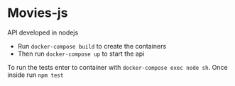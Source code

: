 # Movies-js
API developed in nodejs

* Run `docker-compose build` to create the containers
* Then run `docker-compose up` to start the api

To run the tests enter to container with `docker-compose exec node sh`.
Once inside run `npm test`
